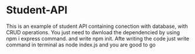 # Student-API

This is an example of student API containing conection with database, with CRUD operations. 
You just need to dwnload the dependencied by using npm i express command. and write npm init. Afte writing the code just write command in terminal as node index.js and you are good to go

